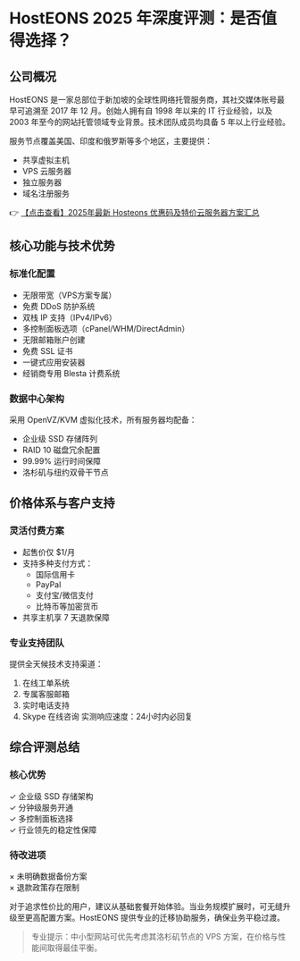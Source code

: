 # HostEONS 2025 年深度评测：是否值得选择？

## 公司概况

HostEONS 是一家总部位于新加坡的全球性网络托管服务商，其社交媒体账号最早可追溯至 2017 年 12 月。创始人拥有自 1998 年以来的 IT 行业经验，以及 2003 年至今的网站托管领域专业背景。技术团队成员均具备 5 年以上行业经验。

服务节点覆盖美国、印度和俄罗斯等多个地区，主要提供：
- 共享虚拟主机
- VPS 云服务器
- 独立服务器
- 域名注册服务

👉 [【点击查看】2025年最新 Hosteons 优惠码及特价云服务器方案汇总](https://bit.ly/hosteons)

## 核心功能与技术优势

### 标准化配置
- 无限带宽（VPS方案专属）
- 免费 DDoS 防护系统
- 双栈 IP 支持（IPv4/IPv6）
- 多控制面板选项（cPanel/WHM/DirectAdmin）
- 无限邮箱账户创建
- 免费 SSL 证书
- 一键式应用安装器
- 经销商专用 Blesta 计费系统

### 数据中心架构
采用 OpenVZ/KVM 虚拟化技术，所有服务器均配备：
- 企业级 SSD 存储阵列
- RAID 10 磁盘冗余配置
- 99.99% 运行时间保障
- 洛杉矶与纽约双骨干节点

## 价格体系与客户支持

### 灵活付费方案
- 起售价仅 $1/月
- 支持多种支付方式：
  - 国际信用卡
  - PayPal
  - 支付宝/微信支付
  - 比特币等加密货币
- 共享主机享 7 天退款保障

### 专业支持团队
提供全天候技术支持渠道：
1. 在线工单系统
2. 专属客服邮箱
3. 实时电话支持
4. Skype 在线咨询
实测响应速度：24小时内必回复

## 综合评测总结

### 核心优势
✓ 企业级 SSD 存储架构  
✓ 分钟级服务开通  
✓ 多控制面板选择  
✓ 行业领先的稳定性保障  

### 待改进项
× 未明确数据备份方案  
× 退款政策存在限制  

对于追求性价比的用户，建议从基础套餐开始体验。当业务规模扩展时，可无缝升级至更高配置方案。HostEONS 提供专业的迁移协助服务，确保业务平稳过渡。

> 专业提示：中小型网站可优先考虑其洛杉矶节点的 VPS 方案，在价格与性能间取得最佳平衡。